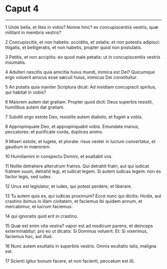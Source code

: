 # Caput 4

***

1 Unde bella, et lites in vobis? Nonne hinc? ex concupiscentiis vestris, quæ militant in membris vestris?

2 Concupiscitis, et non habetis: occiditis, et zelatis: et non potestis adipisci: litigatis, et belligeratis, et non habetis, propter quod non postulatis.

3 Petitis, et non accipitis: eo quod male petatis: ut in concupiscentiis vestris insumatis.

4 Adulteri nescitis quia amicitia huius mundi, inimica est Dei? Quicumque ergo voluerit amicus esse sæculi huius, inimicus Dei constituitur.

5 An putatis quia inaniter Scriptura dicat: Ad invidiam concupiscit spiritus, qui habitat in vobis?

6 Maiorem autem dat gratiam. Propter quod dicit: Deus superbis resistit, humilibus autem dat gratiam.

7 Subditi ergo estote Deo, resistite autem diabolo, et fugiet a vobis.

8 Appropinquate Deo, et appropinquabit vobis. Emundate manus, peccatores: et purificate corda, duplices animo.

9 Miseri estote, et lugete, et plorate: risus vester in luctum convertatur, et gaudium in mœrorem.

10 Humiliamini in conspectu Domini, et exaltabit vos.

11 Nolite detrahere alterutrum fratres. Qui detrahit fratri, aut qui iudicat fratrem suum, detrahit legi, et iudicat legem. Si autem iudicas legem: non es factor legis, sed iudex.

12 Unus est legislator, et iudex, qui potest perdere, et liberare.

13 Tu autem quis es, qui iudicas proximum? Ecce nunc qui dicitis: Hodie, aut crastino ibimus in illam civitatem, et faciemus ibi quidem annum, et mercabimur, et lucrum faciemus:

14 qui ignoratis quid erit in crastino.

15 Quæ est enim vita vestra? vapor est ad modicum parens, et deinceps exterminabitur; pro eo ut dicatis: Si Dominus voluerit. Et: Si vixerimus, faciemus hoc, aut illud.

16 Nunc autem exultatis in superbiis vestris. Omnis exultatio talis, maligna est.

17 Scienti igitur bonum facere, et non facienti, peccatum est illi.

